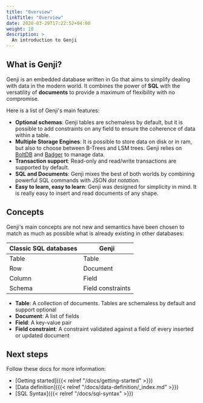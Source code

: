 ```yaml
---
title: "Overview"
linkTitle: "Overview"
date: 2020-03-29T17:22:52+04:00
weight: 10
description: >
  An introduction to Genji
---
```


## What is Genji?

Genji is an embedded database written in Go that aims to simplify dealing with data in the modern world.
It combines the power of **SQL** with the versatility of **documents** to provide a maximum of flexibility with no compromise.

Here is a list of Genji's main features:

* **Optional schemas**: Genji tables are schemaless by default, but it is possible to add constraints on any field to ensure the coherence of data within a table.
* **Multiple Storage Engines**: It is possible to store data on disk or in ram, but also to choose between B-Trees and LSM trees. Genji relies on [BoltDB](https://github.com/etcd-io/bbolt) and [Badger](https://github.com/dgraph-io/badger) to manage data.
* **Transaction support**: Read-only and read/write transactions are supported by default.
* **SQL and Documents**: Genji mixes the best of both worlds by combining powerful SQL commands with JSON *dot notation*.
* **Easy to learn, easy to learn**: Genji was designed for simplicity in mind. It is really easy to insert and read documents of any shape.

## Concepts

Genji's main concepts are not new and semantics have been chosen to match as much as possible what is already existing in other databases:

| Classic SQL databases | Genji             |
|-----------------------|-------------------|
| Table                 | Table             |
| Row                   | Document          |
| Column                | Field             |
| Schema                | Field constraints |

* **Table**: A collection of documents. Tables are schemaless by default and support optional
* **Document**: A list of fields
* **Field**: A key-value pair
* **Field constraint**: A constraint validated against a field of every inserted or updated document  

## Next steps

Follow these docs for more information:

* [Getting started]({{< relref "/docs/getting-started" >}})
* [Data definition]({{< relref "/docs/data-definition/_index.md" >}})
* [SQL Syntax]({{< relref "/docs/sql-syntax" >}})
